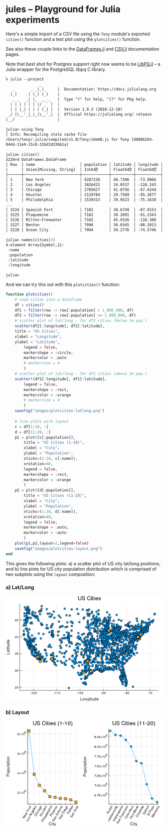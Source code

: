 # jules – Playground for Julia experiments

Here's a simple import of a CSV file using the `Tony` module's exported
`cities()` function and a test plot using the `plotcities()` function.

See also these couple links to the
[DataFrames.jl](https://juliadata.github.io/DataFrames.jl/stable/index.html)
and
[CSV.jl](https://juliadata.github.io/CSV.jl/stable/index.html)
documentation pages.

Note that best shot for Postgres support right now seems to be [LibPQ.jl](https://github.com/invenia/LibPQ.jl) –
a Julia wrapper for the PostgreSQL libpq C library.


```
% julia --project
               _
   _       _ _(_)_     |  Documentation: https://docs.julialang.org
  (_)     | (_) (_)    |
   _ _   _| |_  __ _   |  Type "?" for help, "]?" for Pkg help.
  | | | | | | |/ _` |  |
  | | |_| | | | (_| |  |  Version 1.0.3 (2018-12-18)
 _/ |\__'_|_|_|\__'_|  |  Official https://julialang.org/ release
|__/                   |

julia> using Tony
[ Info: Recompiling stale cache file /Users/tony/.julia/compiled/v1.0/Tony/iHaKB.ji for Tony [d8886264-044d-11e9-15c8-31bd3d336b1a]

julia> cities()
3228×4 DataFrames.DataFrame
│ Row  │ name                    │ population │ latitude │ longitude │
│      │ Union{Missing, String}  │ Int64⍰     │ Float64⍰ │ Float64⍰  │
├──────┼─────────────────────────┼────────────┼──────────┼───────────┤
│ 1    │ New York                │ 8287238    │ 40.7306  │ -73.9866  │
│ 2    │ Los Angeles             │ 3826423    │ 34.0537  │ -118.243  │
│ 3    │ Chicago                 │ 2705627    │ 41.8756  │ -87.6244  │
│ 4    │ Houston                 │ 2129784    │ 29.7589  │ -95.3677  │
│ 5    │ Philadelphia            │ 1539313    │ 39.9523  │ -75.1638  │
...
│ 3224 │ Spanish Fort            │ 7102       │ 30.6749  │ -87.9153  │
│ 3225 │ Plaquemine              │ 7102       │ 30.2891  │ -91.2343  │
│ 3226 │ Milton-Freewater        │ 7102       │ 45.9326  │ -118.388  │
│ 3227 │ Benton                  │ 7096       │ 36.0345  │ -88.1013  │
│ 3228 │ Ocean City              │ 7094       │ 39.2776  │ -74.5746  │

julia> names(cities())
4-element Array{Symbol,1}:
 :name      
 :population
 :latitude  
 :longitude

julia>
```

And we can try this out with this `plotcities()` function:

```julia
function plotcities()
    # read cities into a dataframe
    df = cities()
    df1 = filter(row -> row[:population] > 1_000_000, df)
    df2 = filter(row -> row[:population] <= 1_000_000, df)
    # scatter plot of lat/long - for df2 cities (below 1m pop.)
    scatter(df2[:longitude], df2[:latitude],
    title = "US Cities",
    xlabel = "Longitude",
    ylabel = "Latitude",
        legend = false,
        markershape = :circle,
        markercolor = :auto
        # markersize = 4
        )
    # scatter plot of lat/long - for df1 cities (above 1m pop.)
    scatter!(df1[:longitude], df1[:latitude],
        legend = false,
        markershape = :rect,
        markercolor = :orange
        # markersize = 4
        )
    savefig("images/plotcities-latlong.png")

    # line plots with layout
    c = df[1:10, :]
    d = df[11:20, :]
    p1 = plot([c[:population]],
        title = "US Cities (1-10)",
        xlabel = "City",
        ylabel = "Population",
        xticks=(1:10, c[:name]),
        xrotation=60,
        legend = false,
        markershape = :rect,
        markercolor = :orange
        )
    p2 = plot([d[:population]],
        title = "US Cities (11-20)",
        xlabel = "City",
        ylabel = "Population",
        xticks=(1:10, d[:name]),
        xrotation=60,
        legend = false,
        markershape = :auto,
        markercolor = :auto
        )
    plot(p1,p2,layout=2,legend=false)
    savefig("images/plotcities-layout.png")
end
```

This gives the following plots: a) a scatter plot of US city lat/long positions, and b) line plots for US city population distribution
which is comprised of two subplots using the `layout` composition:

### a) Lat/Long
![plotcities-latlong.png](./images/plotcities-latlong.png)

### b) Layout
![plotcities-layout.png](./images/plotcities-layout.png)

